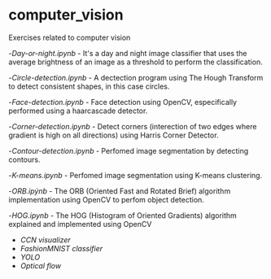 # computer_vision
Exercises related to computer vision

-*Day-or-night.ipynb* - It's a day and night image classifier that uses the average brightness of an image as a threshold to perform the classification.

-*Circle-detection.ipynb* - A dectection program using The Hough Transform to detect consistent shapes, in this case circles.

-*Face-detection.ipynb* - Face detection using OpenCV, especifically performed using a haarcascade detector. 

-*Corner-detection.ipynb* - Detect corners (interection of two edges where gradient is high on all directions) using Harris Corner Detector.

-*Contour-detection.ipynb* - Perfomed image segmentation by detecting contours. 

-*K-means.ipynb* - Perfomed image segmentation using K-means clustering.

-*ORB.ipýnb* - The ORB (Oriented Fast and Rotated Brief) algorithm implementation using OpenCV to perfom object detection.

-*HOG.ipynb* - The HOG (Histogram of Oriented Gradients) algorithm explained and implemented using OpenCV 

- *CCN visualizer* 
- *FashionMNIST classifier* 
- *YOLO*
- *Optical flow*